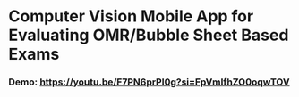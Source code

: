 # Computer Vision Mobile App for Evaluating OMR/Bubble Sheet Based Exams
### Demo: https://youtu.be/F7PN6prPl0g?si=FpVmIfhZO0oqwTOV
